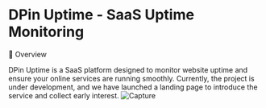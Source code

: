 # DPin Uptime - SaaS Uptime Monitoring

🚀 Overview

DPin Uptime is a SaaS platform designed to monitor website uptime and ensure your online services are running smoothly. Currently, the project is under development, and we have launched a landing page to introduce the service and collect early interest.
![Capture](https://github.com/user-attachments/assets/37d845f2-15d8-4cc0-b205-d8680f6d3e6a)

